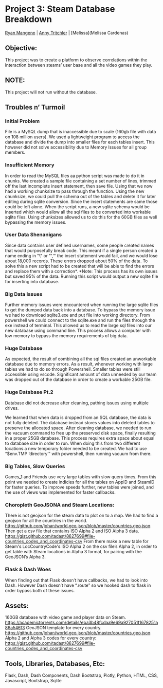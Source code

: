 # Project 3: Steam Database Breakdown
[Ryan Mangeno](https://github.com/Ryndine) | [Anny Tritchler](https://github.com/tritchlin/) | [Melissa](Melissa Cardenas)

## Objective:
This project was to create a platform to observe correlations within the interaction between steams’ user base and all the video games they play.

## NOTE:
This project will not run without the database.

## Troubles n’ Turmoil
### Initial Problem
File is a MySQL dump that is inaccessible due to scale (160gb file with data on 108 million users).
We used a lightweight program to access the database and divide the dump into smaller files for each tables insert. This however did not solve accessibility due to Memory Issues for all group members.

### Insufficient Memory
In order to read the MySQL files aa python script was made to do it in chunks. We created a sample file containing a set number of lines, trimmed off the last incomplete insert statement, then save file. Using that we now had a working chunksize to pass through the function.
Using the new chunksize, we could pull the schema out of the tables and delete it for later editing during sqlite conversion. Since the insert statements are same those could be left alone.
When the script runs, a new sqlite schema would be inserted which would allow all the sql files to be converted into workable sqlite files. Using chunksizes allowed us to do this for the 60GB files as well bypassing the memory issues.

### User Data Shenanigans
Since data contains user defined usernames, some people created names that would purposefully break code. This meant if a single person created a name ending in "\\" or "','" the insert statement would fail, and we would lose about 18,000 records. These errors dropped about 50% of the data.
To solve this a new script had to be created that will be able to find the errors and replace them with a correction*.
	*Note: This process has its own issues but saved 95% of the data.
Running this script would output a new sqlite file for inserting into database.

### Big Data Issues
Further memory issues were encountered when running the large sqlite files to get the dumped data back into a database.
To bypass the memory issue we had to download sqlite3.exe and put file into working directory. From powershell we could connect to the sqlite.exe and run the files through the exe instead of terminal. This allowed us to read the large sql files into our new database using command line. This process allows a computer with low memory to bypass the memory requirements of big data.

### Huge Database
As expected, the result of combining all the sql files created an unworkable database due to memory errors.
As a result, whenever working with large tables we had to do so through Powershell. Smaller tables were still accessible using vscode. Significant amount of data unneeded by our team was dropped out of the database in order to create a workable 25GB file.
	
### Huge Database Pt.2
Database did not decrease after cleaning, pathing issues using multiple drives.

We learned that when data is dropped from an SQL database, the data is not fully deleted. The database instead stores values into deleted tables to preserve the allocated space. After cleaning database, we needed to run the vacuum command to free up the preserved disk space, finally resulting in a proper 25GB database.
This process requires extra space about equal to database size in order to run. When doing this from two different locations a new temporary folder needed to be created. We had to use “$env.TMP ‘directory’” with powershell, then running vacuum from there.

### Big Tables, Slow Queries
Games_1 and Friends use very large tables with slow query times.
From this point we needed to create indicies for all the tables on AppID and SteamID for faster queries. To improve speeds further, new tables were joined, and the use of views was implemented for faster callbacks.

### Choropleth GeoJSONA and Steam Locations:
There is not geojson for the steam data to plot on to a map.
We had to find a geojson for all the countries in the world. https://github.com/johan/world.geo.json/blob/master/countries.geo.json
Then get a csv file that contains ISO Alpha 2 and ISO Alpha 3 data. https://gist.github.com/tadast/8827699#file-countries_codes_and_coordinates-csv
From there make a new table for Steam's LocCountryCode's ISO Alpha 2 on the csv file’s Alpha 2, in order to get table with Steam locations in Alpha 3 format, for pairing with the GeoJSON’s Alpha 3.

### Flask & Dash Woes
When finding out that Flask doesn’t have callbacks, we had to look into Dash. However Dash doesn’t have “.route” so we hooked dash to flask in order bypass both of these issues. 

## Assets:
160GB database with video game and player data on Steam.
https://academictorrents.com/details/eba3b48fcdaa9e69a927051f1678251a86a546f3
GeoJSON template for every country.
https://github.com/johan/world.geo.json/blob/master/countries.geo.json
Alpha 2 and Alpha 3 codes for every country:
https://gist.github.com/tadast/8827699#file-countries_codes_and_coordinates-csv

## Tools, Libraries, Databases, Etc:
Flask, Dash, Dash Components, Dash Bootstrap, Plotly, Python, HTML, CSS, Javascript, Bootstrap, Sqlite

